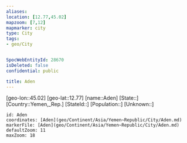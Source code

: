 ```yaml
---
aliases: 
location: [12.77,45.02]
mapzoom: [7,12] 
mapmarker: city 
type: City
tags:
- geo/City


SpocWebEntityId: 28670
isDeleted: false
confidential: public

title: Aden
---
```

[geo-lon::45.02]
[geo-lat::12.77]
[name::Aden]
[State::]
[Country::Yemen,_Rep.]
[StateId::]
[Population::]
[Unknown::]


```leaflet
id: Aden
coordinates: [Aden](geo/Continent/Asia/Yemen~Republic/City/Aden.md)
markerFile: [Aden](geo/Continent/Asia/Yemen~Republic/City/Aden.md)
defaultZoom: 11 
maxZoom: 18
```


